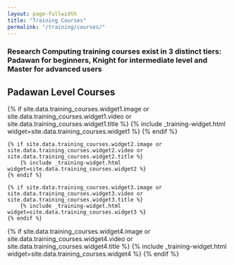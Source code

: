 ```yaml
---
layout: page-fullwidth
title: "Training Courses"
permalink: "/training/courses/"
---
```


### Research Computing training courses exist in 3 distinct tiers: Padawan for beginners, Knight for intermediate level and Master for advanced users


## Padawan Level Courses
<div class="row t60">
	{% if site.data.training_courses.widget1.image or site.data.training_courses.widget1.video or site.data.training_courses.widget1.title %}
		{% include _training-widget.html widget=site.data.training_courses.widget1 %}
	{% endif %}

	{% if site.data.training_courses.widget2.image or site.data.training_courses.widget2.video or site.data.training_courses.widget2.title %}
		{% include _training-widget.html widget=site.data.training_courses.widget2 %}
	{% endif %}

	{% if site.data.training_courses.widget3.image or site.data.training_courses.widget3.video or site.data.training_courses.widget3.title %}
		{% include _training-widget.html widget=site.data.training_courses.widget3 %}
	{% endif %}

  {% if site.data.training_courses.widget4.image or site.data.training_courses.widget4.video or site.data.training_courses.widget4.title %}
		{% include _training-widget.html widget=site.data.training_courses.widget4 %}
	{% endif %}
</div>
